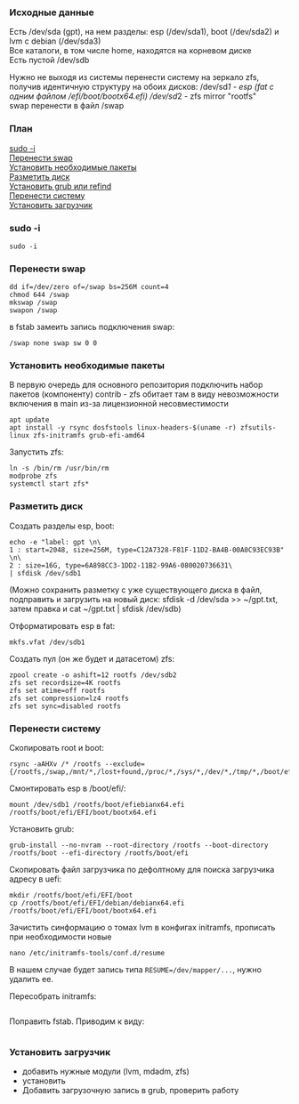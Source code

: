 ### Исходные данные
Есть /dev/sda (gpt), на нем разделы: esp (/dev/sda1), boot (/dev/sda2) и lvm с debian (/dev/sda3)  
Все каталоги, в том числе home, находятся на корневом диске  
Есть пустой /dev/sdb  

Нужно не выходя из системы перенести систему на зеркало zfs, получив идентичную структуру на обоих дисков:
/dev/sd*1 - esp (fat с одним файлом /efi/boot/bootx64.efi)
/dev/sd*2 - zfs mirror "rootfs"  
swap перенести в файл /swap  

### План  
[sudo -i](#sudo--i)  
[Перенести swap](#перенести-swap)  
[Установить необходимые пакеты](#установить-необходимые-пакеты)  
[Разметить диск](разметить-диск)  
[Установить grub или refind](#установить-grub-или-refind)  
[Перенести систему](#перенести-систему)  
[Установить загрузчик](#установить-загрузчик)  

### sudo -i
```
sudo -i
```

### Перенести swap
```
dd if=/dev/zero of=/swap bs=256M count=4
chmod 644 /swap
mkswap /swap
swapon /swap
```
в fstab замеить запись подключения swap:  
```
/swap none swap sw 0 0
```

### Установить необходимые пакеты  
В первую очередь для основного репозитория подключить набор пакетов (компоненту) contrib - zfs обитает там в виду невозможности включения в main из-за лицензионной несовместимости  
```
apt update
apt install -y rsync dosfstools linux-headers-$(uname -r) zfsutils-linux zfs-initramfs grub-efi-amd64
```
Запустить zfs:  
```
ln -s /bin/rm /usr/bin/rm
modprobe zfs
systemctl start zfs*
```

### Разметить диск  
Создать разделы esp, boot:  
```
echo -e "label: gpt \n\
1 : start=2048, size=256M, type=C12A7328-F81F-11D2-BA4B-00A0C93EC93B" \n\
2 : size=16G, type=6A898CC3-1DD2-11B2-99A6-080020736631\
| sfdisk /dev/sdb1
```
(Можно сохранить разметку с уже существующего диска в файл, подправить и загрузить на новый диск: sfdisk -d /dev/sda >> ~/gpt.txt, затем правка и cat ~/gpt.txt | sfdisk /dev/sdb)  

Отформатировать esp в fat:  
```
mkfs.vfat /dev/sdb1
```
Создать пул (он же будет и датасетом) zfs:
```
zpool create -o ashift=12 rootfs /dev/sdb2
zfs set recordsize=4K rootfs
zfs set atime=off rootfs
zfs set compression=lz4 rootfs
zfs set sync=disabled rootfs
```

### Перенести систему
Скопировать root и boot:
```
rsync -aAHXv /* /rootfs --exclude={/rootfs,/swap,/mnt/*,/lost+found,/proc/*,/sys/*,/dev/*,/tmp/*,/boot/efi/*}
```
Смонтировать esp в /boot/efi/:  
```
mount /dev/sdb1 /rootfs/boot/efiebianx64.efi /rootfs/boot/efi/EFI/boot/bootx64.efi
```
Установить grub:
```
grub-install --no-nvram --root-directory /rootfs --boot-directory /rootfs/boot --efi-directory /rootfs/boot/efi
```
Скопировать файл загрузчика по дефолтному для поиска загрузчика адресу в uefi:  
```
mkdir /rootfs/boot/efi/EFI/boot
cp /rootfs/boot/efi/EFI/debian/debianx64.efi /rootfs/boot/efi/EFI/boot/bootx64.efi
```
Зачистить синформацию о томах lvm в конфигах initramfs, прописать при необходимости новые  
```
nano /etc/initramfs-tools/conf.d/resume
```
В нашем случае будет запись типа `RESUME=/dev/mapper/...`, нужно удалить ее.  

Пересобрать initramfs:  
```
```
Поправить fstab. Приводим к виду:  
```
```

### Установить загрузчик  
  - добавить нужные модули (lvm, mdadm, zfs)  
  - установить  
  - Добавить загрузочную запись в grub, проверить работу  
